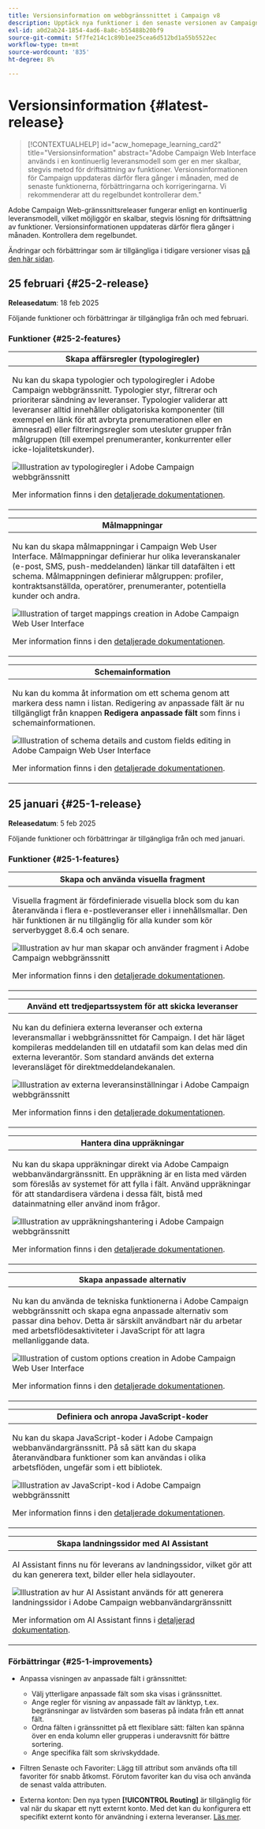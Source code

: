 ```yaml
---
title: Versionsinformation om webbgränssnittet i Campaign v8
description: Upptäck nya funktioner i den senaste versionen av Campaign Web User Interface
exl-id: a0d2ab24-1854-4ad6-8a8c-b55488b20bf9
source-git-commit: 5f7fe214c1c89b1ee25cea6d512bd1a55b5522ec
workflow-type: tm+mt
source-wordcount: '835'
ht-degree: 8%

---
```


# Versionsinformation {#latest-release}

>[!CONTEXTUALHELP]
>id="acw_homepage_learning_card2"
>title="Versionsinformation"
>abstract="Adobe Campaign Web Interface används i en kontinuerlig leveransmodell som ger en mer skalbar, stegvis metod för driftsättning av funktioner. Versionsinformationen för Campaign uppdateras därför flera gånger i månaden, med de senaste funktionerna, förbättringarna och korrigeringarna. Vi rekommenderar att du regelbundet kontrollerar dem."

Adobe Campaign Web-gränssnittsreleaser fungerar enligt en kontinuerlig leveransmodell, vilket möjliggör en skalbar, stegvis lösning för driftsättning av funktioner. Versionsinformationen uppdateras därför flera gånger i månaden. Kontrollera dem regelbundet.

Ändringar och förbättringar som är tillgängliga i tidigare versioner visas [på den här sidan](release-notes-24.md).

## 25 februari {#25-2-release}

**Releasedatum**: 18 feb 2025

Följande funktioner och förbättringar är tillgängliga från och med februari.

### Funktioner {#25-2-features}

<table>
<thead>
<tr>
<th><strong>Skapa affärsregler (typologiregler)</strong><br/></th>
</tr>
</thead>
<tbody>
<tr>
<td>
<p>Nu kan du skapa typologier och typologiregler i Adobe Campaign webbgränssnitt. Typologier styr, filtrerar och prioriterar sändning av leveranser. Typologier validerar att leveranser alltid innehåller obligatoriska komponenter (till exempel en länk för att avbryta prenumerationen eller en ämnesrad) eller filtreringsregler som utesluter grupper från målgruppen (till exempel prenumeranter, konkurrenter eller icke-lojalitetskunder).</p>
<img src="assets/do-not-localize/typology.gif" alt="Illustration av typologiregler i Adobe Campaign webbgränssnitt">
<p>Mer information finns i den <a href="../administration/typologies.md">detaljerade dokumentationen</a>.</p>
</td>
</tr>
</tbody>
</table>

<table>
<thead>
<tr>
<th><strong>Målmappningar</strong><br/></th>
</tr>
</thead>
<tbody>
<tr>
<td>
<p>Nu kan du skapa målmappningar i Campaign Web User Interface. Målmappningar definierar hur olika leveranskanaler (e-post, SMS, push-meddelanden) länkar till datafälten i ett schema. Målmappningen definierar målgruppen: profiler, kontraktsanställda, operatörer, prenumeranter, potentiella kunder och andra.</p>
<img src="assets/do-not-localize/target-mapping.gif" alt="Illustration of target mappings creation in Adobe Campaign Web User Interface">
<p>Mer information finns i den <a href="../administration/target-mappings.md">detaljerade dokumentationen</a>.</p>
</td>
</tr>
</tbody>
</table>

<table>
<thead>
<tr>
<th><strong>Schemainformation</strong><br/></th>
</tr>
</thead>
<tbody>
<tr>
<td>
<p>Nu kan du komma åt information om ett schema genom att markera dess namn i listan. Redigering av anpassade fält är nu tillgängligt från knappen <b>Redigera anpassade fält</b> som finns i schemainformationen.</p>
<img src="assets/do-not-localize/schemas.gif" alt="Illustration of schema details and custom fields editing in Adobe Campaign Web User Interface">
<p>Mer information finns i den <a href="../administration/schemas.md">detaljerade dokumentationen</a>.</p>
</td>
</tr>
</tbody>
</table>

## 25 januari {#25-1-release}

**Releasedatum**: 5 feb 2025

Följande funktioner och förbättringar är tillgängliga från och med januari.

### Funktioner {#25-1-features}

<table>
<thead>
<tr>
<th><strong>Skapa och använda visuella fragment</strong><br/></th>
</tr>
</thead>
<tbody>
<tr>
<td>
<p>Visuella fragment är fördefinierade visuella block som du kan återanvända i flera e-postleveranser eller i innehållsmallar. Den här funktionen är nu tillgänglig för alla kunder som kör serverbygget 8.6.4 och senare.</p>
<img src="assets/do-not-localize/visual-fragment.gif" alt="Illustration av hur man skapar och använder fragment i Adobe Campaign webbgränssnitt">
<p>Mer information finns i den <a href="../content/use-visual-fragments.md">detaljerade dokumentationen</a>.</p>
</td>
</tr>
</tbody>
</table>

<table>
<thead>
<tr>
<th><strong>Använd ett tredjepartssystem för att skicka leveranser</strong><br/></th>
</tr>
</thead>
<tbody>
<tr>
<td>
<p>Nu kan du definiera externa leveranser och externa leveransmallar i webbgränssnittet för Campaign. I det här läget kompileras meddelanden till en utdatafil som kan delas med din externa leverantör. Som standard används det externa leveransläget för direktmeddelandekanalen.</p>
<img src="assets/do-not-localize/external-delivery.gif" alt="Illustration av externa leveransinställningar i Adobe Campaign webbgränssnitt">
<p>Mer information finns i den <a href="../msg/send-external-deliveries.md">detaljerade dokumentationen</a>.</p>
</td>
</tr>
</tbody>
</table>

<table>
<thead>
<tr>
<th><strong>Hantera dina uppräkningar</strong><br/></th>
</tr>
</thead>
<tbody>
<tr>
<td>
<p>Nu kan du skapa uppräkningar direkt via Adobe Campaign webbanvändargränssnitt. En uppräkning är en lista med värden som föreslås av systemet för att fylla i fält. Använd uppräkningar för att standardisera värdena i dessa fält, bistå med datainmatning eller använd inom frågor.</p>
<img src="assets/do-not-localize/enumerations.gif" alt="Illustration av uppräkningshantering i Adobe Campaign webbgränssnitt">
<p>Mer information finns i den <a href="../administration/enumerations.md">detaljerade dokumentationen</a>.</p>
</td>
</tr>
</tbody>
</table>

<table>
<thead>
<tr>
<th><strong>Skapa anpassade alternativ</strong><br/></th>
</tr>
</thead>
<tbody>
<tr>
<td>
<p>Nu kan du använda de tekniska funktionerna i Adobe Campaign webbgränssnitt och skapa egna anpassade alternativ som passar dina behov. Detta är särskilt användbart när du arbetar med arbetsflödesaktiviteter i JavaScript för att lagra mellanliggande data.</p>
<img src="assets/do-not-localize/options.gif" alt="Illustration of custom options creation in Adobe Campaign Web User Interface">
<p>Mer information finns i den <a href="../administration/options.md">detaljerade dokumentationen</a>.</p>
</td>
</tr>
</tbody>
</table>

<table>
<thead>
<tr>
<th><strong>Definiera och anropa JavaScript-koder</strong><br/></th>
</tr>
</thead>
<tbody>
<tr>
<td>
<p>Nu kan du skapa JavaScript-koder i Adobe Campaign webbanvändargränssnitt. På så sätt kan du skapa återanvändbara funktioner som kan användas i olika arbetsflöden, ungefär som i ett bibliotek.</p>
<img src="assets/do-not-localize/javascript.gif" alt="Illustration av JavaScript-kod i Adobe Campaign webbgränssnitt">
<p>Mer information finns i den <a href="../administration/javascript-codes.md">detaljerade dokumentationen</a>.</p>
</td>
</tr>
</tbody>
</table>

<table>
<thead>
<tr>
<th><strong>Skapa landningssidor med AI Assistant</strong><br/></th>
</tr>
</thead>
<tbody>
<tr>
<td>
<p>AI Assistant finns nu för leverans av landningssidor, vilket gör att du kan generera text, bilder eller hela sidlayouter.</p>
<img src="assets/do-not-localize/ai-lp.gif" alt="Illustration av hur AI Assistant används för att generera landningssidor i Adobe Campaign webbanvändargränssnitt">
<p>Mer information om AI Assistant finns i <a href="../email/generative-lp.md">detaljerad dokumentation</a>.</p>
</td>
</tr>
</tbody>
</table>

### Förbättringar {#25-1-improvements}

* Anpassa visningen av anpassade fält i gränssnittet:
   * Välj ytterligare anpassade fält som ska visas i gränssnittet.
   * Ange regler för visning av anpassade fält av länktyp, t.ex. begränsningar av listvärden som baseras på indata från ett annat fält.
   * Ordna fälten i gränssnittet på ett flexiblare sätt: fälten kan spänna över en enda kolumn eller grupperas i underavsnitt för bättre sortering.
   * Ange specifika fält som skrivskyddade.

* Filtren Senaste och Favoriter: Lägg till attribut som används ofta till favoriter för snabb åtkomst. Förutom favoriter kan du visa och använda de senast valda attributen.

* Externa konton: Den nya typen **[!UICONTROL Routing]** är tillgänglig för val när du skapar ett nytt externt konto. Med det kan du konfigurera ett specifikt externt konto för användning i externa leveranser. [Läs mer](../administration/external-account.md#routing).